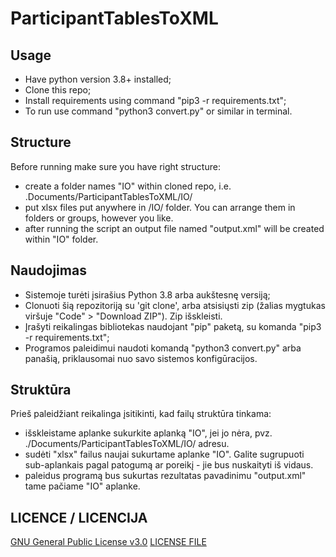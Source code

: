 # ParticipantTablesToXML
## Usage
- Have python version 3.8+ installed;
- Clone this repo;
- Install requirements using command "pip3 -r requirements.txt";
- To run use command "python3 convert.py" or similar in terminal.

## Structure
Before running make sure you have right structure:
- create a folder names "IO" within cloned repo, i.e. .Documents/ParticipantTablesToXML/IO/
- put xlsx files put anywhere in /IO/ folder. You can arrange them in folders or groups, however you like.
- after running the script an output file named "output.xml" will be created within "IO" folder.

## Naudojimas
- Sistemoje turėti įsirašius Python 3.8 arba aukštesnę versiją;
- Clonuoti šią repozitoriją su 'git clone', arba atsisiųsti zip (žalias mygtukas viršuje "Code" > "Download ZIP"). Zip išskleisti.
- Įrašyti reikalingas bibliotekas naudojant "pip" paketą, su komanda "pip3 -r requirements.txt";
- Programos paleidimui naudoti komandą "python3 convert.py" arba panašią, priklausomai nuo savo sistemos konfigūracijos.

## Struktūra
Prieš paleidžiant reikalinga įsitikinti, kad failų struktūra tinkama:
  - išskleistame aplanke sukurkite aplanką "IO", jei jo nėra, pvz. ./Documents/ParticipantTablesToXML/IO/ adresu.
  - sudėti "xlsx" failus naujai sukurtame aplanke "IO". Galite sugrupuoti sub-aplankais pagal patogumą ar poreikį - jie bus nuskaityti iš vidaus.
  - paleidus programą bus sukurtas rezultatas pavadinimu "output.xml" tame pačiame "IO" aplanke.

## LICENCE / LICENCIJA
[GNU General Public License v3.0](https://choosealicense.com/licenses/gpl-3.0/)
[LICENSE FILE](https://github.com/Darth-Carrotpie/ParticipantTablesToXML/blob/main/LICENSE.md)